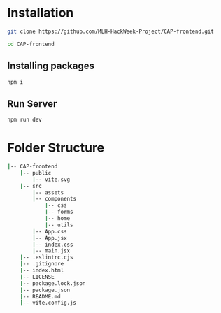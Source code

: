 # Installation
```bash
git clone https://github.com/MLH-HackWeek-Project/CAP-frontend.git

cd CAP-frontend
```

## Installing packages
```bash
npm i
```

## Run Server
```bash
npm run dev
```
# Folder Structure
```bash
|-- CAP-frontend
    |-- public
        |-- vite.svg
    |-- src
        |-- assets
        |-- components
            |-- css
            |-- forms
            |-- home
            |-- utils
        |-- App.css
        |-- App.jsx
        |-- index.css
        |-- main.jsx
    |-- .eslintrc.cjs
    |-- .gitignore
    |-- index.html
    |-- LICENSE
    |-- package.lock.json
    |-- package.json
    |-- README.md
    |-- vite.config.js

```
